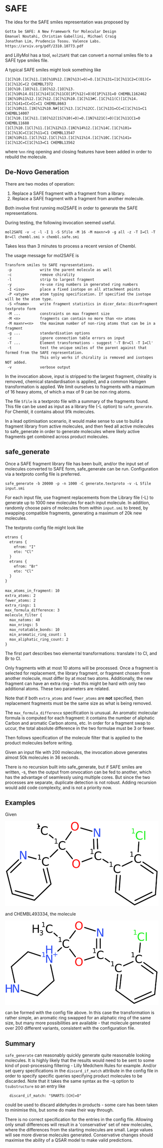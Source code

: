 # SAFE

The idea for the SAFE smiles representation was proposed by 
```
Gotta be SAFE: A New Framework for Molecular Design
Emanuel Noutahi, Christian Gabellini, Michael Craig
Jonathan Lim, Prudencio Tosou. Valence Labs.
https://arxiv.org/pdf/2310.10773.pdf
```
and LillyMol has a tool, `mol2SAFE` that can convert a normal
smiles file to a SAFE type smiles file.

A typical SAFE smiles might look something like
```
[1C]%10.[1C]%11.[1O]%10%12.[1N]%13(=O)=O.[1C]%131=[1C]%11C2=C(O1)C=[1C]%12C=C2 CHEMBL7372
[1O]%10.[1O]%11.[1O]%12.[1O]%13.[1C]%10%14.O1[1C]%14[1C]%11CO[1P]%12(=O)O[1P]%131=O CHEMBL1162462
[1N]%10%11%12.[1C]%12.[1C]%13%10.[1C]%13#C.[1C]%11(C)[1C]%14.[1C]%141=CC=CC=C1 CHEMBL8663
[1C]%10%11.[1N]%12%10.N#[1C]%13.[1C]%12CC.[1C]%131=CC=C[1C]%11=C1 CHEMBL14007
[1C]%10.[1C]%11.[1O]%12[1S]%10(=O)=O.[1N]%121C(=O)[1C]%11CC1=O CHEMBL11688
[1Cl]%10.[1Cl]%11.[1C]%12%13.[1N]%14%12.[1C]%14C.[1C]%101=[1C]%13C=C[1C]%11=C1 CHEMBL13547
[1N]%10%11.[1Cl]%12.[1Cl]%13.[1C]%11%14.[1C]%10C.[1C]%141=[1C]%12C=C[1C]%13=C1 CHEMBL13562
```
where `%nn` ring opening and closing features have been added in order
to rebuild the molecule.

## De-Novo Generation
There are two modes of operation:

1. Replace a SAFE fragment with a fragment from a library.
2. Replace a SAFE fragment with a fragment from another molecule.

Both involve first running mol2SAFE in order
to generate the SAFE representations.

During testing, the following invocation seemed useful.
```
mol2SAFE -v -c -l -I 1 -S Sfile -M 16 -M maxnr=9 -g all -z -T I=Cl -T Br=Cl chembl.smi > chembl.safe.smi
```
Takes less than 3 minutes to process a recent version of Chembl.

The usage message for mol2SAFE is
```
Transform smiles to SAFE representations.
 -p             write the parent molecule as well
 -c             remove chirality
 -l             strip to largest fragment
 -y             re-use ring numbers in generated ring numbers
 -I <iso>       place a fixed isotope on all attachment points
 -P <atype>     atom typing specification. If specified the isotope will be the atom type.
 -S <fname>     write fragment statistics in dicer_data::DicerFragment textproto form
 -M ...         constraints on max fragment size
 -M <n>         fragments can contain no more than <n> atoms
 -M maxnr=<n>   the maximum number of non-ring atoms that can be in a fragment
 -g ...         standardisation options
 -z             ignore connection table errors on input
 -T ...         Element transformations - suggest '-T Br=Cl -T I=Cl'
 -t             test the unique smiles of the parent against that formed from the SAFE representation.
                This only works if chirality is removed and isotopes NOT added.
 -v             verbose output
```

In the invocation above, input is stripped to the largest fragment, chirality is removed,
chemical standardisation is applied, and a common Halogen transformation is applied. We
limit ourselves to fragments with a maximum of 16 heavy atoms, of which a max of 9 can be
non ring atoms.

The file `Sfile` is a textproto file with a summary of the fragments found. This file can be
used as input as a library file (-L option) to `safe_generate`. For Chembl, it contains about 91k molecules.

In a lead optimisation scenario, it would make sense to use to build a fragment library
from active molecules, and then feed all active molecules to safe_generate in order to
generate molecules where likely active fragments get combined across product
molecules.

## safe_generate
Once a SAFE fragment library file has been built, and/or the input set of molecules
converted to SAFE form, safe_generate can be run. Configuration via a textproto config
file is preferred.
```
safe_generate -b 20000 -p -n 1000 -C generate.textproto -v -L Sfile input.smi
```
For each input file, use fragment replacements from the Library file (-L) to generate
up to 1000 new molecules for each input molecule. In addition,
randomly choose pairs of molecules from within `input.smi`
to breed, by swapping compatible fragments, generating a maximum of 20k new molecules.

The textproto config file might look like
```
etrans {
  etrans {
    efrom: "I"
    eto: "Cl"
  }
  etrans {
    efrom: "Br"
    eto: "Cl"
  }
}

max_atoms_in_fragment: 10
extra_atoms: 2
fewer_atoms: 2
extra_rings: 1
max_formula_difference: 3
molecule_filter {
  max_natoms: 40
  max_nrings: 5
  max_rotatable_bonds: 10
  min_aromatic_ring_count: 1
  max_aliphatic_ring_count: 2
}
```
The first part describes two elemental transformations: translate I to Cl, and Br to Cl.

Only fragments with at most 10 atoms will be processed. Once a fragment is selected for
replacement, the library fragment, or fragment chosen from another molecule, must differ
by at most two atoms. Additionally, the new fragment can have an extra ring - but this
might be hard with only two additional atoms. These two parameters are related.

Note that if both `extra_atoms` and `fewer_atoms` are **not** specified, then replacement
fragments must be the same size as what is being removed.

The `max_formula_difference` specification is unusual. An aromatic molecular formula
is computed for each fragment: it contains the number of aliphatic Carbon and aromatic
Carbon atoms, etc. In order for a fragment swap to uccur, the total absolute difference in 
the two formulae must be 3 or fewer.

Then follows specification of the molecule filter that is applied to the product
molecules before writing.

Given an input file with 200 molecules, the invocation above generates
almost 50k molecules in 36 seconds.

There is no recursion built into safe_generate, but if SAFE smiles are written,
-s, then the output from onvocation can be fed to another, which has the
advantage of seamlessly using multiple cores. But since the two processes are
separate, duplicate detection is not robust. Adding recursion would add
code complexity, and is not a priority now.

## Examples
Given

![CHEMBL444233](Images/CHEMBL444233_parent.png) 

and CHEMBL493334, the molecule

![product](Images/CHEMBL444233____CHEMBL493334.1.6.png)

can be formed with the config file above. In this case
the transformation is rather simple, an aromatic ring
swapped for an aliphatic ring of the same size, but many more
possibilities are available - that molecule generated over
200 different variants, consistent with the configuration file.

## Summary
`safe_generate` can reasonably quickly generate quite reasonable
looking molecules. It is highly likely that the results would need
to be sent to some kind of post-processing filtering - Lilly Medchem
Rules for example. And/or set query specifications in the
`discard_if_match` attribute in the config file in order to specify
specific queries specifying product molecules to be discarded. Note
that it takes the same syntax as the -q option to `tsubstructure`
so an entry like
```
  discard_if_match: "SMARTS:[CH]=O"
```
could be used to discard aldehydes in products - some care has been taken to
minimise this, but some do make their way through.

There is no correct specification for the entries in the config file.
Allowing only small differences will result in a 'conservative' set
of new molecules, where the differences from the starting molecules
are small. Large values will see more diverse molecules generated.
Conservative changes should maximise the ability of a QSAR model
to make valid predictions.


